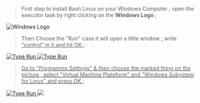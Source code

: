 

> First step to install Bash Linux on your Windows Computer , open the executor task by right clicking on the <b> Windows Logo </b> ;
<img src="https://media.discordapp.net/attachments/735256504143183893/791432221949034536/wPPdUeJeyQmwAAAABJRU5ErkJggg.png?width=299&height=32" alt="Windows Logo">

> Then Choose the "Run" case it will open a little window , write <u>"control"<u/> in it and hit OK ;

<img src="https://media.discordapp.net/attachments/735256504143183893/791432398901608468/Uj8gAAAABJRU5ErkJggg.png?width=210&height=189" alt="Type Run"> <img src="https://media.discordapp.net/attachments/735256504143183893/791432523716362250/8Aio0j43DQHsYAAAAASUVORK5CYII.png?width=337&height=184" alt="Type Run"> 

> Go to "Programms Settings" & then choose the marked thing on the picture , select "Virtual Machine Plateform" and "Windows Subystem for Linux" and press OK ;

<img src="https://media.discordapp.net/attachments/735256504143183893/791432644390944779/actEJPBhqQAAAAASUVORK5CYII.png?width=451&height=182" alt="Type Run"> <img src="https://media.discordapp.net/attachments/735256504143183893/791432718026145802/ldRcAAAAASUVORK5CYII.png?width=312&height=278">

> 
